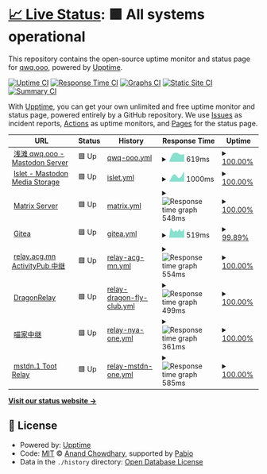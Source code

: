 # [📈 Live Status](https://qwq-ooo.github.io/upptime): <!--live status--> **🟩 All systems operational**

This repository contains the open-source uptime monitor and status page for [qwq.ooo](https://qwq-ooo.github.io/upptime), powered by [Upptime](https://github.com/upptime/upptime).

[![Uptime CI](https://github.com/qwq-ooo/upptime/workflows/Uptime%20CI/badge.svg)](https://github.com/qwq-ooo/upptime/actions?query=workflow%3A%22Uptime+CI%22)
[![Response Time CI](https://github.com/qwq-ooo/upptime/workflows/Response%20Time%20CI/badge.svg)](https://github.com/qwq-ooo/upptime/actions?query=workflow%3A%22Response+Time+CI%22)
[![Graphs CI](https://github.com/qwq-ooo/upptime/workflows/Graphs%20CI/badge.svg)](https://github.com/qwq-ooo/upptime/actions?query=workflow%3A%22Graphs+CI%22)
[![Static Site CI](https://github.com/qwq-ooo/upptime/workflows/Static%20Site%20CI/badge.svg)](https://github.com/qwq-ooo/upptime/actions?query=workflow%3A%22Static+Site+CI%22)
[![Summary CI](https://github.com/qwq-ooo/upptime/workflows/Summary%20CI/badge.svg)](https://github.com/qwq-ooo/upptime/actions?query=workflow%3A%22Summary+CI%22)

With [Upptime](https://upptime.js.org), you can get your own unlimited and free uptime monitor and status page, powered entirely by a GitHub repository. We use [Issues](https://github.com/qwq-ooo/upptime/issues) as incident reports, [Actions](https://github.com/qwq-ooo/upptime/actions) as uptime monitors, and [Pages](https://qwq-ooo.github.io/upptime) for the status page.

<!--start: status pages-->
<!-- This summary is generated by Upptime (https://github.com/upptime/upptime) -->
<!-- Do not edit this manually, your changes will be overwritten -->
<!-- prettier-ignore -->
| URL | Status | History | Response Time | Uptime |
| --- | ------ | ------- | ------------- | ------ |
| <img alt="" src="https://icons.duckduckgo.com/ip3/qwq.ooo.ico" height="13"> [浅滩 qwq.ooo - Mastodon Server](https://qwq.ooo/api/v2/instance) | 🟩 Up | [qwq-ooo.yml](https://github.com/qwq-ooo/upptime/commits/HEAD/history/qwq-ooo.yml) | <details><summary><img alt="Response time graph" src="./graphs/qwq-ooo/response-time-week.png" height="20"> 619ms</summary><br><a href="https://status.qwq.ooo/history/qwq-ooo"><img alt="Response time 619" src="https://img.shields.io/endpoint?url=https%3A%2F%2Fraw.githubusercontent.com%2Fqwq-ooo%2Fupptime%2FHEAD%2Fapi%2Fqwq-ooo%2Fresponse-time.json"></a><br><a href="https://status.qwq.ooo/history/qwq-ooo"><img alt="24-hour response time 794" src="https://img.shields.io/endpoint?url=https%3A%2F%2Fraw.githubusercontent.com%2Fqwq-ooo%2Fupptime%2FHEAD%2Fapi%2Fqwq-ooo%2Fresponse-time-day.json"></a><br><a href="https://status.qwq.ooo/history/qwq-ooo"><img alt="7-day response time 619" src="https://img.shields.io/endpoint?url=https%3A%2F%2Fraw.githubusercontent.com%2Fqwq-ooo%2Fupptime%2FHEAD%2Fapi%2Fqwq-ooo%2Fresponse-time-week.json"></a><br><a href="https://status.qwq.ooo/history/qwq-ooo"><img alt="30-day response time 619" src="https://img.shields.io/endpoint?url=https%3A%2F%2Fraw.githubusercontent.com%2Fqwq-ooo%2Fupptime%2FHEAD%2Fapi%2Fqwq-ooo%2Fresponse-time-month.json"></a><br><a href="https://status.qwq.ooo/history/qwq-ooo"><img alt="1-year response time 619" src="https://img.shields.io/endpoint?url=https%3A%2F%2Fraw.githubusercontent.com%2Fqwq-ooo%2Fupptime%2FHEAD%2Fapi%2Fqwq-ooo%2Fresponse-time-year.json"></a></details> | <details><summary><a href="https://status.qwq.ooo/history/qwq-ooo">100.00%</a></summary><a href="https://status.qwq.ooo/history/qwq-ooo"><img alt="All-time uptime 100.00%" src="https://img.shields.io/endpoint?url=https%3A%2F%2Fraw.githubusercontent.com%2Fqwq-ooo%2Fupptime%2FHEAD%2Fapi%2Fqwq-ooo%2Fuptime.json"></a><br><a href="https://status.qwq.ooo/history/qwq-ooo"><img alt="24-hour uptime 100.00%" src="https://img.shields.io/endpoint?url=https%3A%2F%2Fraw.githubusercontent.com%2Fqwq-ooo%2Fupptime%2FHEAD%2Fapi%2Fqwq-ooo%2Fuptime-day.json"></a><br><a href="https://status.qwq.ooo/history/qwq-ooo"><img alt="7-day uptime 100.00%" src="https://img.shields.io/endpoint?url=https%3A%2F%2Fraw.githubusercontent.com%2Fqwq-ooo%2Fupptime%2FHEAD%2Fapi%2Fqwq-ooo%2Fuptime-week.json"></a><br><a href="https://status.qwq.ooo/history/qwq-ooo"><img alt="30-day uptime 100.00%" src="https://img.shields.io/endpoint?url=https%3A%2F%2Fraw.githubusercontent.com%2Fqwq-ooo%2Fupptime%2FHEAD%2Fapi%2Fqwq-ooo%2Fuptime-month.json"></a><br><a href="https://status.qwq.ooo/history/qwq-ooo"><img alt="1-year uptime 100.00%" src="https://img.shields.io/endpoint?url=https%3A%2F%2Fraw.githubusercontent.com%2Fqwq-ooo%2Fupptime%2FHEAD%2Fapi%2Fqwq-ooo%2Fuptime-year.json"></a></details>
| <img alt="" src="https://icons.duckduckgo.com/ip3/islet.qwq.ooo.ico" height="13"> [Islet - Mastodon Media Storage](https://islet.qwq.ooo) | 🟩 Up | [islet.yml](https://github.com/qwq-ooo/upptime/commits/HEAD/history/islet.yml) | <details><summary><img alt="Response time graph" src="./graphs/islet/response-time-week.png" height="20"> 1000ms</summary><br><a href="https://status.qwq.ooo/history/islet"><img alt="Response time 1000" src="https://img.shields.io/endpoint?url=https%3A%2F%2Fraw.githubusercontent.com%2Fqwq-ooo%2Fupptime%2FHEAD%2Fapi%2Fislet%2Fresponse-time.json"></a><br><a href="https://status.qwq.ooo/history/islet"><img alt="24-hour response time 296" src="https://img.shields.io/endpoint?url=https%3A%2F%2Fraw.githubusercontent.com%2Fqwq-ooo%2Fupptime%2FHEAD%2Fapi%2Fislet%2Fresponse-time-day.json"></a><br><a href="https://status.qwq.ooo/history/islet"><img alt="7-day response time 1000" src="https://img.shields.io/endpoint?url=https%3A%2F%2Fraw.githubusercontent.com%2Fqwq-ooo%2Fupptime%2FHEAD%2Fapi%2Fislet%2Fresponse-time-week.json"></a><br><a href="https://status.qwq.ooo/history/islet"><img alt="30-day response time 1000" src="https://img.shields.io/endpoint?url=https%3A%2F%2Fraw.githubusercontent.com%2Fqwq-ooo%2Fupptime%2FHEAD%2Fapi%2Fislet%2Fresponse-time-month.json"></a><br><a href="https://status.qwq.ooo/history/islet"><img alt="1-year response time 1000" src="https://img.shields.io/endpoint?url=https%3A%2F%2Fraw.githubusercontent.com%2Fqwq-ooo%2Fupptime%2FHEAD%2Fapi%2Fislet%2Fresponse-time-year.json"></a></details> | <details><summary><a href="https://status.qwq.ooo/history/islet">100.00%</a></summary><a href="https://status.qwq.ooo/history/islet"><img alt="All-time uptime 100.00%" src="https://img.shields.io/endpoint?url=https%3A%2F%2Fraw.githubusercontent.com%2Fqwq-ooo%2Fupptime%2FHEAD%2Fapi%2Fislet%2Fuptime.json"></a><br><a href="https://status.qwq.ooo/history/islet"><img alt="24-hour uptime 100.00%" src="https://img.shields.io/endpoint?url=https%3A%2F%2Fraw.githubusercontent.com%2Fqwq-ooo%2Fupptime%2FHEAD%2Fapi%2Fislet%2Fuptime-day.json"></a><br><a href="https://status.qwq.ooo/history/islet"><img alt="7-day uptime 100.00%" src="https://img.shields.io/endpoint?url=https%3A%2F%2Fraw.githubusercontent.com%2Fqwq-ooo%2Fupptime%2FHEAD%2Fapi%2Fislet%2Fuptime-week.json"></a><br><a href="https://status.qwq.ooo/history/islet"><img alt="30-day uptime 100.00%" src="https://img.shields.io/endpoint?url=https%3A%2F%2Fraw.githubusercontent.com%2Fqwq-ooo%2Fupptime%2FHEAD%2Fapi%2Fislet%2Fuptime-month.json"></a><br><a href="https://status.qwq.ooo/history/islet"><img alt="1-year uptime 100.00%" src="https://img.shields.io/endpoint?url=https%3A%2F%2Fraw.githubusercontent.com%2Fqwq-ooo%2Fupptime%2FHEAD%2Fapi%2Fislet%2Fuptime-year.json"></a></details>
| <img alt="" src="https://icons.duckduckgo.com/ip3/matrix.qwq.ooo.ico" height="13"> [Matrix Server](https://matrix.qwq.ooo/_matrix/federation/v1/version) | 🟩 Up | [matrix.yml](https://github.com/qwq-ooo/upptime/commits/HEAD/history/matrix.yml) | <details><summary><img alt="Response time graph" src="./graphs/matrix/response-time-week.png" height="20"> 548ms</summary><br><a href="https://status.qwq.ooo/history/matrix"><img alt="Response time 548" src="https://img.shields.io/endpoint?url=https%3A%2F%2Fraw.githubusercontent.com%2Fqwq-ooo%2Fupptime%2FHEAD%2Fapi%2Fmatrix%2Fresponse-time.json"></a><br><a href="https://status.qwq.ooo/history/matrix"><img alt="24-hour response time 358" src="https://img.shields.io/endpoint?url=https%3A%2F%2Fraw.githubusercontent.com%2Fqwq-ooo%2Fupptime%2FHEAD%2Fapi%2Fmatrix%2Fresponse-time-day.json"></a><br><a href="https://status.qwq.ooo/history/matrix"><img alt="7-day response time 548" src="https://img.shields.io/endpoint?url=https%3A%2F%2Fraw.githubusercontent.com%2Fqwq-ooo%2Fupptime%2FHEAD%2Fapi%2Fmatrix%2Fresponse-time-week.json"></a><br><a href="https://status.qwq.ooo/history/matrix"><img alt="30-day response time 548" src="https://img.shields.io/endpoint?url=https%3A%2F%2Fraw.githubusercontent.com%2Fqwq-ooo%2Fupptime%2FHEAD%2Fapi%2Fmatrix%2Fresponse-time-month.json"></a><br><a href="https://status.qwq.ooo/history/matrix"><img alt="1-year response time 548" src="https://img.shields.io/endpoint?url=https%3A%2F%2Fraw.githubusercontent.com%2Fqwq-ooo%2Fupptime%2FHEAD%2Fapi%2Fmatrix%2Fresponse-time-year.json"></a></details> | <details><summary><a href="https://status.qwq.ooo/history/matrix">100.00%</a></summary><a href="https://status.qwq.ooo/history/matrix"><img alt="All-time uptime 100.00%" src="https://img.shields.io/endpoint?url=https%3A%2F%2Fraw.githubusercontent.com%2Fqwq-ooo%2Fupptime%2FHEAD%2Fapi%2Fmatrix%2Fuptime.json"></a><br><a href="https://status.qwq.ooo/history/matrix"><img alt="24-hour uptime 100.00%" src="https://img.shields.io/endpoint?url=https%3A%2F%2Fraw.githubusercontent.com%2Fqwq-ooo%2Fupptime%2FHEAD%2Fapi%2Fmatrix%2Fuptime-day.json"></a><br><a href="https://status.qwq.ooo/history/matrix"><img alt="7-day uptime 100.00%" src="https://img.shields.io/endpoint?url=https%3A%2F%2Fraw.githubusercontent.com%2Fqwq-ooo%2Fupptime%2FHEAD%2Fapi%2Fmatrix%2Fuptime-week.json"></a><br><a href="https://status.qwq.ooo/history/matrix"><img alt="30-day uptime 100.00%" src="https://img.shields.io/endpoint?url=https%3A%2F%2Fraw.githubusercontent.com%2Fqwq-ooo%2Fupptime%2FHEAD%2Fapi%2Fmatrix%2Fuptime-month.json"></a><br><a href="https://status.qwq.ooo/history/matrix"><img alt="1-year uptime 100.00%" src="https://img.shields.io/endpoint?url=https%3A%2F%2Fraw.githubusercontent.com%2Fqwq-ooo%2Fupptime%2FHEAD%2Fapi%2Fmatrix%2Fuptime-year.json"></a></details>
| <img alt="" src="https://icons.duckduckgo.com/ip3/git.foxb612.com.ico" height="13"> [Gitea](https://git.foxb612.com/api/v1/version) | 🟩 Up | [gitea.yml](https://github.com/qwq-ooo/upptime/commits/HEAD/history/gitea.yml) | <details><summary><img alt="Response time graph" src="./graphs/gitea/response-time-week.png" height="20"> 519ms</summary><br><a href="https://status.qwq.ooo/history/gitea"><img alt="Response time 519" src="https://img.shields.io/endpoint?url=https%3A%2F%2Fraw.githubusercontent.com%2Fqwq-ooo%2Fupptime%2FHEAD%2Fapi%2Fgitea%2Fresponse-time.json"></a><br><a href="https://status.qwq.ooo/history/gitea"><img alt="24-hour response time 520" src="https://img.shields.io/endpoint?url=https%3A%2F%2Fraw.githubusercontent.com%2Fqwq-ooo%2Fupptime%2FHEAD%2Fapi%2Fgitea%2Fresponse-time-day.json"></a><br><a href="https://status.qwq.ooo/history/gitea"><img alt="7-day response time 519" src="https://img.shields.io/endpoint?url=https%3A%2F%2Fraw.githubusercontent.com%2Fqwq-ooo%2Fupptime%2FHEAD%2Fapi%2Fgitea%2Fresponse-time-week.json"></a><br><a href="https://status.qwq.ooo/history/gitea"><img alt="30-day response time 519" src="https://img.shields.io/endpoint?url=https%3A%2F%2Fraw.githubusercontent.com%2Fqwq-ooo%2Fupptime%2FHEAD%2Fapi%2Fgitea%2Fresponse-time-month.json"></a><br><a href="https://status.qwq.ooo/history/gitea"><img alt="1-year response time 519" src="https://img.shields.io/endpoint?url=https%3A%2F%2Fraw.githubusercontent.com%2Fqwq-ooo%2Fupptime%2FHEAD%2Fapi%2Fgitea%2Fresponse-time-year.json"></a></details> | <details><summary><a href="https://status.qwq.ooo/history/gitea">99.89%</a></summary><a href="https://status.qwq.ooo/history/gitea"><img alt="All-time uptime 99.89%" src="https://img.shields.io/endpoint?url=https%3A%2F%2Fraw.githubusercontent.com%2Fqwq-ooo%2Fupptime%2FHEAD%2Fapi%2Fgitea%2Fuptime.json"></a><br><a href="https://status.qwq.ooo/history/gitea"><img alt="24-hour uptime 99.65%" src="https://img.shields.io/endpoint?url=https%3A%2F%2Fraw.githubusercontent.com%2Fqwq-ooo%2Fupptime%2FHEAD%2Fapi%2Fgitea%2Fuptime-day.json"></a><br><a href="https://status.qwq.ooo/history/gitea"><img alt="7-day uptime 99.89%" src="https://img.shields.io/endpoint?url=https%3A%2F%2Fraw.githubusercontent.com%2Fqwq-ooo%2Fupptime%2FHEAD%2Fapi%2Fgitea%2Fuptime-week.json"></a><br><a href="https://status.qwq.ooo/history/gitea"><img alt="30-day uptime 99.89%" src="https://img.shields.io/endpoint?url=https%3A%2F%2Fraw.githubusercontent.com%2Fqwq-ooo%2Fupptime%2FHEAD%2Fapi%2Fgitea%2Fuptime-month.json"></a><br><a href="https://status.qwq.ooo/history/gitea"><img alt="1-year uptime 99.89%" src="https://img.shields.io/endpoint?url=https%3A%2F%2Fraw.githubusercontent.com%2Fqwq-ooo%2Fupptime%2FHEAD%2Fapi%2Fgitea%2Fuptime-year.json"></a></details>
| <img alt="" src="https://icons.duckduckgo.com/ip3/relay.acg.mn.ico" height="13"> [relay.acg.mn ActivityPub 中继](https://relay.acg.mn/inbox) | 🟩 Up | [relay-acg-mn.yml](https://github.com/qwq-ooo/upptime/commits/HEAD/history/relay-acg-mn.yml) | <details><summary><img alt="Response time graph" src="./graphs/relay-acg-mn/response-time-week.png" height="20"> 554ms</summary><br><a href="https://status.qwq.ooo/history/relay-acg-mn"><img alt="Response time 554" src="https://img.shields.io/endpoint?url=https%3A%2F%2Fraw.githubusercontent.com%2Fqwq-ooo%2Fupptime%2FHEAD%2Fapi%2Frelay-acg-mn%2Fresponse-time.json"></a><br><a href="https://status.qwq.ooo/history/relay-acg-mn"><img alt="24-hour response time 665" src="https://img.shields.io/endpoint?url=https%3A%2F%2Fraw.githubusercontent.com%2Fqwq-ooo%2Fupptime%2FHEAD%2Fapi%2Frelay-acg-mn%2Fresponse-time-day.json"></a><br><a href="https://status.qwq.ooo/history/relay-acg-mn"><img alt="7-day response time 554" src="https://img.shields.io/endpoint?url=https%3A%2F%2Fraw.githubusercontent.com%2Fqwq-ooo%2Fupptime%2FHEAD%2Fapi%2Frelay-acg-mn%2Fresponse-time-week.json"></a><br><a href="https://status.qwq.ooo/history/relay-acg-mn"><img alt="30-day response time 554" src="https://img.shields.io/endpoint?url=https%3A%2F%2Fraw.githubusercontent.com%2Fqwq-ooo%2Fupptime%2FHEAD%2Fapi%2Frelay-acg-mn%2Fresponse-time-month.json"></a><br><a href="https://status.qwq.ooo/history/relay-acg-mn"><img alt="1-year response time 554" src="https://img.shields.io/endpoint?url=https%3A%2F%2Fraw.githubusercontent.com%2Fqwq-ooo%2Fupptime%2FHEAD%2Fapi%2Frelay-acg-mn%2Fresponse-time-year.json"></a></details> | <details><summary><a href="https://status.qwq.ooo/history/relay-acg-mn">100.00%</a></summary><a href="https://status.qwq.ooo/history/relay-acg-mn"><img alt="All-time uptime 100.00%" src="https://img.shields.io/endpoint?url=https%3A%2F%2Fraw.githubusercontent.com%2Fqwq-ooo%2Fupptime%2FHEAD%2Fapi%2Frelay-acg-mn%2Fuptime.json"></a><br><a href="https://status.qwq.ooo/history/relay-acg-mn"><img alt="24-hour uptime 100.00%" src="https://img.shields.io/endpoint?url=https%3A%2F%2Fraw.githubusercontent.com%2Fqwq-ooo%2Fupptime%2FHEAD%2Fapi%2Frelay-acg-mn%2Fuptime-day.json"></a><br><a href="https://status.qwq.ooo/history/relay-acg-mn"><img alt="7-day uptime 100.00%" src="https://img.shields.io/endpoint?url=https%3A%2F%2Fraw.githubusercontent.com%2Fqwq-ooo%2Fupptime%2FHEAD%2Fapi%2Frelay-acg-mn%2Fuptime-week.json"></a><br><a href="https://status.qwq.ooo/history/relay-acg-mn"><img alt="30-day uptime 100.00%" src="https://img.shields.io/endpoint?url=https%3A%2F%2Fraw.githubusercontent.com%2Fqwq-ooo%2Fupptime%2FHEAD%2Fapi%2Frelay-acg-mn%2Fuptime-month.json"></a><br><a href="https://status.qwq.ooo/history/relay-acg-mn"><img alt="1-year uptime 100.00%" src="https://img.shields.io/endpoint?url=https%3A%2F%2Fraw.githubusercontent.com%2Fqwq-ooo%2Fupptime%2FHEAD%2Fapi%2Frelay-acg-mn%2Fuptime-year.json"></a></details>
| <img alt="" src="https://icons.duckduckgo.com/ip3/relay.dragon-fly.club.ico" height="13"> [DragonRelay](https://relay.dragon-fly.club/inbox) | 🟩 Up | [relay-dragon-fly-club.yml](https://github.com/qwq-ooo/upptime/commits/HEAD/history/relay-dragon-fly-club.yml) | <details><summary><img alt="Response time graph" src="./graphs/relay-dragon-fly-club/response-time-week.png" height="20"> 499ms</summary><br><a href="https://status.qwq.ooo/history/relay-dragon-fly-club"><img alt="Response time 499" src="https://img.shields.io/endpoint?url=https%3A%2F%2Fraw.githubusercontent.com%2Fqwq-ooo%2Fupptime%2FHEAD%2Fapi%2Frelay-dragon-fly-club%2Fresponse-time.json"></a><br><a href="https://status.qwq.ooo/history/relay-dragon-fly-club"><img alt="24-hour response time 484" src="https://img.shields.io/endpoint?url=https%3A%2F%2Fraw.githubusercontent.com%2Fqwq-ooo%2Fupptime%2FHEAD%2Fapi%2Frelay-dragon-fly-club%2Fresponse-time-day.json"></a><br><a href="https://status.qwq.ooo/history/relay-dragon-fly-club"><img alt="7-day response time 499" src="https://img.shields.io/endpoint?url=https%3A%2F%2Fraw.githubusercontent.com%2Fqwq-ooo%2Fupptime%2FHEAD%2Fapi%2Frelay-dragon-fly-club%2Fresponse-time-week.json"></a><br><a href="https://status.qwq.ooo/history/relay-dragon-fly-club"><img alt="30-day response time 499" src="https://img.shields.io/endpoint?url=https%3A%2F%2Fraw.githubusercontent.com%2Fqwq-ooo%2Fupptime%2FHEAD%2Fapi%2Frelay-dragon-fly-club%2Fresponse-time-month.json"></a><br><a href="https://status.qwq.ooo/history/relay-dragon-fly-club"><img alt="1-year response time 499" src="https://img.shields.io/endpoint?url=https%3A%2F%2Fraw.githubusercontent.com%2Fqwq-ooo%2Fupptime%2FHEAD%2Fapi%2Frelay-dragon-fly-club%2Fresponse-time-year.json"></a></details> | <details><summary><a href="https://status.qwq.ooo/history/relay-dragon-fly-club">100.00%</a></summary><a href="https://status.qwq.ooo/history/relay-dragon-fly-club"><img alt="All-time uptime 100.00%" src="https://img.shields.io/endpoint?url=https%3A%2F%2Fraw.githubusercontent.com%2Fqwq-ooo%2Fupptime%2FHEAD%2Fapi%2Frelay-dragon-fly-club%2Fuptime.json"></a><br><a href="https://status.qwq.ooo/history/relay-dragon-fly-club"><img alt="24-hour uptime 100.00%" src="https://img.shields.io/endpoint?url=https%3A%2F%2Fraw.githubusercontent.com%2Fqwq-ooo%2Fupptime%2FHEAD%2Fapi%2Frelay-dragon-fly-club%2Fuptime-day.json"></a><br><a href="https://status.qwq.ooo/history/relay-dragon-fly-club"><img alt="7-day uptime 100.00%" src="https://img.shields.io/endpoint?url=https%3A%2F%2Fraw.githubusercontent.com%2Fqwq-ooo%2Fupptime%2FHEAD%2Fapi%2Frelay-dragon-fly-club%2Fuptime-week.json"></a><br><a href="https://status.qwq.ooo/history/relay-dragon-fly-club"><img alt="30-day uptime 100.00%" src="https://img.shields.io/endpoint?url=https%3A%2F%2Fraw.githubusercontent.com%2Fqwq-ooo%2Fupptime%2FHEAD%2Fapi%2Frelay-dragon-fly-club%2Fuptime-month.json"></a><br><a href="https://status.qwq.ooo/history/relay-dragon-fly-club"><img alt="1-year uptime 100.00%" src="https://img.shields.io/endpoint?url=https%3A%2F%2Fraw.githubusercontent.com%2Fqwq-ooo%2Fupptime%2FHEAD%2Fapi%2Frelay-dragon-fly-club%2Fuptime-year.json"></a></details>
| <img alt="" src="https://icons.duckduckgo.com/ip3/relay.nya.one.ico" height="13"> [喵家中继](https://relay.nya.one/inbox) | 🟩 Up | [relay-nya-one.yml](https://github.com/qwq-ooo/upptime/commits/HEAD/history/relay-nya-one.yml) | <details><summary><img alt="Response time graph" src="./graphs/relay-nya-one/response-time-week.png" height="20"> 361ms</summary><br><a href="https://status.qwq.ooo/history/relay-nya-one"><img alt="Response time 361" src="https://img.shields.io/endpoint?url=https%3A%2F%2Fraw.githubusercontent.com%2Fqwq-ooo%2Fupptime%2FHEAD%2Fapi%2Frelay-nya-one%2Fresponse-time.json"></a><br><a href="https://status.qwq.ooo/history/relay-nya-one"><img alt="24-hour response time 276" src="https://img.shields.io/endpoint?url=https%3A%2F%2Fraw.githubusercontent.com%2Fqwq-ooo%2Fupptime%2FHEAD%2Fapi%2Frelay-nya-one%2Fresponse-time-day.json"></a><br><a href="https://status.qwq.ooo/history/relay-nya-one"><img alt="7-day response time 361" src="https://img.shields.io/endpoint?url=https%3A%2F%2Fraw.githubusercontent.com%2Fqwq-ooo%2Fupptime%2FHEAD%2Fapi%2Frelay-nya-one%2Fresponse-time-week.json"></a><br><a href="https://status.qwq.ooo/history/relay-nya-one"><img alt="30-day response time 361" src="https://img.shields.io/endpoint?url=https%3A%2F%2Fraw.githubusercontent.com%2Fqwq-ooo%2Fupptime%2FHEAD%2Fapi%2Frelay-nya-one%2Fresponse-time-month.json"></a><br><a href="https://status.qwq.ooo/history/relay-nya-one"><img alt="1-year response time 361" src="https://img.shields.io/endpoint?url=https%3A%2F%2Fraw.githubusercontent.com%2Fqwq-ooo%2Fupptime%2FHEAD%2Fapi%2Frelay-nya-one%2Fresponse-time-year.json"></a></details> | <details><summary><a href="https://status.qwq.ooo/history/relay-nya-one">100.00%</a></summary><a href="https://status.qwq.ooo/history/relay-nya-one"><img alt="All-time uptime 100.00%" src="https://img.shields.io/endpoint?url=https%3A%2F%2Fraw.githubusercontent.com%2Fqwq-ooo%2Fupptime%2FHEAD%2Fapi%2Frelay-nya-one%2Fuptime.json"></a><br><a href="https://status.qwq.ooo/history/relay-nya-one"><img alt="24-hour uptime 100.00%" src="https://img.shields.io/endpoint?url=https%3A%2F%2Fraw.githubusercontent.com%2Fqwq-ooo%2Fupptime%2FHEAD%2Fapi%2Frelay-nya-one%2Fuptime-day.json"></a><br><a href="https://status.qwq.ooo/history/relay-nya-one"><img alt="7-day uptime 100.00%" src="https://img.shields.io/endpoint?url=https%3A%2F%2Fraw.githubusercontent.com%2Fqwq-ooo%2Fupptime%2FHEAD%2Fapi%2Frelay-nya-one%2Fuptime-week.json"></a><br><a href="https://status.qwq.ooo/history/relay-nya-one"><img alt="30-day uptime 100.00%" src="https://img.shields.io/endpoint?url=https%3A%2F%2Fraw.githubusercontent.com%2Fqwq-ooo%2Fupptime%2FHEAD%2Fapi%2Frelay-nya-one%2Fuptime-month.json"></a><br><a href="https://status.qwq.ooo/history/relay-nya-one"><img alt="1-year uptime 100.00%" src="https://img.shields.io/endpoint?url=https%3A%2F%2Fraw.githubusercontent.com%2Fqwq-ooo%2Fupptime%2FHEAD%2Fapi%2Frelay-nya-one%2Fuptime-year.json"></a></details>
| <img alt="" src="https://icons.duckduckgo.com/ip3/relay.mstdn.one.ico" height="13"> [mstdn.1 Toot Relay](https://relay.mstdn.one/inbox) | 🟩 Up | [relay-mstdn-one.yml](https://github.com/qwq-ooo/upptime/commits/HEAD/history/relay-mstdn-one.yml) | <details><summary><img alt="Response time graph" src="./graphs/relay-mstdn-one/response-time-week.png" height="20"> 585ms</summary><br><a href="https://status.qwq.ooo/history/relay-mstdn-one"><img alt="Response time 585" src="https://img.shields.io/endpoint?url=https%3A%2F%2Fraw.githubusercontent.com%2Fqwq-ooo%2Fupptime%2FHEAD%2Fapi%2Frelay-mstdn-one%2Fresponse-time.json"></a><br><a href="https://status.qwq.ooo/history/relay-mstdn-one"><img alt="24-hour response time 446" src="https://img.shields.io/endpoint?url=https%3A%2F%2Fraw.githubusercontent.com%2Fqwq-ooo%2Fupptime%2FHEAD%2Fapi%2Frelay-mstdn-one%2Fresponse-time-day.json"></a><br><a href="https://status.qwq.ooo/history/relay-mstdn-one"><img alt="7-day response time 585" src="https://img.shields.io/endpoint?url=https%3A%2F%2Fraw.githubusercontent.com%2Fqwq-ooo%2Fupptime%2FHEAD%2Fapi%2Frelay-mstdn-one%2Fresponse-time-week.json"></a><br><a href="https://status.qwq.ooo/history/relay-mstdn-one"><img alt="30-day response time 585" src="https://img.shields.io/endpoint?url=https%3A%2F%2Fraw.githubusercontent.com%2Fqwq-ooo%2Fupptime%2FHEAD%2Fapi%2Frelay-mstdn-one%2Fresponse-time-month.json"></a><br><a href="https://status.qwq.ooo/history/relay-mstdn-one"><img alt="1-year response time 585" src="https://img.shields.io/endpoint?url=https%3A%2F%2Fraw.githubusercontent.com%2Fqwq-ooo%2Fupptime%2FHEAD%2Fapi%2Frelay-mstdn-one%2Fresponse-time-year.json"></a></details> | <details><summary><a href="https://status.qwq.ooo/history/relay-mstdn-one">100.00%</a></summary><a href="https://status.qwq.ooo/history/relay-mstdn-one"><img alt="All-time uptime 100.00%" src="https://img.shields.io/endpoint?url=https%3A%2F%2Fraw.githubusercontent.com%2Fqwq-ooo%2Fupptime%2FHEAD%2Fapi%2Frelay-mstdn-one%2Fuptime.json"></a><br><a href="https://status.qwq.ooo/history/relay-mstdn-one"><img alt="24-hour uptime 100.00%" src="https://img.shields.io/endpoint?url=https%3A%2F%2Fraw.githubusercontent.com%2Fqwq-ooo%2Fupptime%2FHEAD%2Fapi%2Frelay-mstdn-one%2Fuptime-day.json"></a><br><a href="https://status.qwq.ooo/history/relay-mstdn-one"><img alt="7-day uptime 100.00%" src="https://img.shields.io/endpoint?url=https%3A%2F%2Fraw.githubusercontent.com%2Fqwq-ooo%2Fupptime%2FHEAD%2Fapi%2Frelay-mstdn-one%2Fuptime-week.json"></a><br><a href="https://status.qwq.ooo/history/relay-mstdn-one"><img alt="30-day uptime 100.00%" src="https://img.shields.io/endpoint?url=https%3A%2F%2Fraw.githubusercontent.com%2Fqwq-ooo%2Fupptime%2FHEAD%2Fapi%2Frelay-mstdn-one%2Fuptime-month.json"></a><br><a href="https://status.qwq.ooo/history/relay-mstdn-one"><img alt="1-year uptime 100.00%" src="https://img.shields.io/endpoint?url=https%3A%2F%2Fraw.githubusercontent.com%2Fqwq-ooo%2Fupptime%2FHEAD%2Fapi%2Frelay-mstdn-one%2Fuptime-year.json"></a></details>

<!--end: status pages-->

[**Visit our status website →**](https://qwq-ooo.github.io/upptime)

## 📄 License

- Powered by: [Upptime](https://github.com/upptime/upptime)
- Code: [MIT](./LICENSE) © [Anand Chowdhary](https://anandchowdhary.com), supported by [Pabio](https://pabio.com)
- Data in the `./history` directory: [Open Database License](https://opendatacommons.org/licenses/odbl/1-0/)
